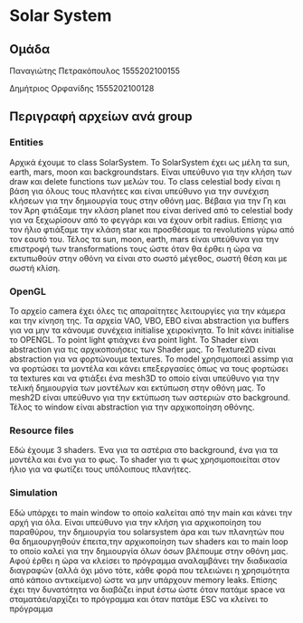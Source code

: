 # Solar System

## Ομάδα

Παναγιώτης Πετρακόπουλος 1555202100155

Δημήτριος Ορφανίδης 1555202100128

## Περιγραφή αρχείων ανά group

### Entities

Αρχικά έχουμε το class SolarSystem. Το SolarSystem έχει ως μέλη τα sun, earth, mars, moon και backgroundstars. 
Είναι υπεύθυνο για την κλήση των draw και delete functions των μελών του.
Το class celestial body είναι η βάση για  όλους τους πλανήτες και είναι υπεύθυνο για την συνέχιση κλήσεων για την δημιουργία τους στην οθόνη μας. 
Βέβαια για την Γη και τον Άρη φτιάξαμε την κλάση planet που είναι derived από το celestial body για να ξεχωρίσουν από το φεγγάρι και να έχουν orbit radius. 
Επίσης για τον ήλιο φτιάξαμε την κλάση star και προσθέσαμε τα revolutions γύρω από τον εαυτό του.
Τέλος τα sun, moon, earth, mars είναι υπεύθυνα για την επιστροφή των transformations τους ώστε όταν θα έρθει η ώρα να εκτυπωθούν στην οθόνη να είναι στο σωστό μέγεθος, 
σωστή θέση και με σωστή κλίση. 

### OpenGL

Το αρχείο camera έχει όλες τις απαραίτητες λειτουργίες για την κάμερα και την κίνηση της.
Τα αρχεία VAO, VBO, EBO είναι abstraction για buffers για να μην τα κάνουμε συνέχεια initialise χειροκίνητα. 
Το Init κάνει initialise το OPENGL.
To point light φτιάχνει ένα point light.
Το Shader είναι abstraction για τις αρχικοποιήσεις των Shader μας.
To Texture2D είναι abstraction για να φορτώνουμε textures.
To model χρησιμοποιεί assimp για να φορτώσει τα μοντέλα και κάνει επεξεργασίες όπως να τους φορτώσει τα textures και να φτιάξει ένα mesh3D 
το οποίο είναι υπεύθυνο για την τελική δημιουργία των μοντέλων και εκτύπωση στην οθόνη μας. To mesh2D είναι υπεύθυνο για την εκτύπωση των αστεριών στο background.
Τέλος το window είναι abstraction για την αρχικοποίηση οθόνης. 

### Resource files

Εδώ έχουμε 3 shaders. Ένα για τα αστέρια στο background, ένα για τα μοντέλα και ένα για το φως. 
Το shader για τι φως χρησιμοποιείται στον ήλιο για να φωτίζει τους υπόλοιπους πλανήτες.

### Simulation

Εδώ υπάρχει το main window το οποίο καλείται από την main και κάνει την αρχή για όλα. Είναι υπεύθυνο για την κλήση για αρχικοποίηση του παραθύρου, 
την δημιουργία του solarsystem άρα και των πλανητών που θα δημιουργηθούν έπειτα,την αρχικοποίηση των shaders και το main loop το οποίο καλεί για την δημιουργία όλων 
όσων βλέπουμε στην οθόνη μας. 
Αφού έρθει η ώρα να κλείσει το πρόγραμμα αναλαμβάνει την διαδικασία διαγραφών (αλλά όχι μόνο τότε, κάθε φορά που τελειώνει η χρησιμότητα από κάποιο αντικείμενο) 
ώστε να μην υπάρχουν memory leaks. 
Επίσης έχει την δυνατότητα να διαβάζει input έστω ώστε όταν πατάμε space να σταματάει/αρχίζει το πρόγραμμα και όταν πατάμε ESC να κλείνει το πρόγραμμα

